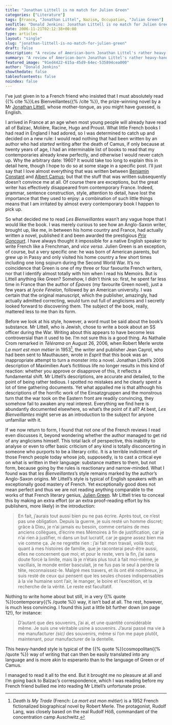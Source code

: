 ```yaml
---
title: "Jonathan Littell is no match for Julien Green"
categories: ["Literature"]
tags: [France, "Jonathan Littel", Nazism, Occupation, "Julian Green"]
seoTitle: "Donald Jenkins: Jonathan Littell is no match for Julien Green"
date: 2006-11-21T02:12:38+00:00
type: articles
layout: "single"
slug: "jonathan-littell-is-no-match-for-julien-green"
draft: false
description: "A review of American-born Jonathan Littel's rather heavy-handed novel, *Les Bienveillantes*. One inevitably comes to the conclusion that he is not is the same league as the other, more famous American writer who wrote in French, Julien Green."
summary: "A review of American-born Jonathan Littel's rather heavy-handed novel, *Les Bienveillantes*. One inevitably comes the conclusion that he is not is the same league as the other, more famousAmerican writer who wrote in French, Julien Green. And I found that I found that not one of the French reviews I read even discusses the quality of his French form, beyond wondering whether the author managed to get rid of any anglicisms himself. This total lack of perspective, this inability to analyse or even to offer basic criticism of any kind is totally disconcerting in someone who purports to be a literary critic."
featured_image: "91ed4422-615a-45d9-64ec-535894cea000"
author: "Donald Jenkins"
showthedate: false
tableofcontents: false
noindex: false
---
```


I’ve just given in to a French friend who insisted that I must absolutely read {{% cite %}}Les Bienveillantes{{% /cite %}}, the prize-winning novel by a Mr [Jonathan Littell](https://en.wikipedia.org/wiki/Jonathan_Littell), whose mother-tongue, as you might have guessed, is English.

I arrived in France at an age when most young people will already have read all of Balzac, Molière, Racine, Hugo and Proust. What little French books I had read in England I had adored, so I was determined to catch up and decided on a new rule: I would read nothing that had been written by an author who had _started_ writing after the death of Camus, if only because at twenty years of age, I had an interminable list of books to read that my contemporaries already knew perfectly, and otherwise I would never catch up. Why the arbitrary date: 1960? It would take too long to explain this in detail here, though I hope to do so at some stage in a specific post. I’ll just say that I love almost everything that was written between [Benjamin Constant](https://en.wikipedia.org/wiki/Benjamin_Constant) and [Albert Camus](https://en.wikipedia.org/wiki/Albert_Camus); but that the stuff that was written subsequently doesn’t convince me at all. Of course there are exceptions, but the great writer has effectively disappeared from contemporary France. Indeed, grammar, sentence construction, style, attention to detail, have lost the importance that they used to enjoy: a combination of such little things means that I am irritated by almost every contemporary book I happen to pick up.

So what decided me to read _Les Bienveillantes_ wasn’t any vague hope that I would like the book. I was merely curious to see how an Anglo-Saxon writer, brought up, like me, in between his home country and France, had actually written a novel, published it and been awarded the prestigious _[Prix Goncourt](https://en.wikipedia.org/wiki/Prix_Goncourt)_. I have always thought it impossible for a native English speaker to write French like a Frenchman, and _vice versa_. Julien Green is an exception, of course, but a very specific one: he was born of American parents, but grew up in Passy and only visited his home country a few short times including one long sojourn during the Second World War. It’s no coincidence that Green is one of my three or four favourite French writers, nor that I identify almost totally with him when I read his Memoirs. But is Littell anything like Green? Somehow, I didn’t think so: first, he spent far less time in France than the author of _Épaves_ (my favourite Green novel), just a few years at _lycée Fénelon_, followed by an American university. I was certain that the original manuscript, which the publisher, amazingly, had actually admitted correcting, would turn out full of anglicisms and I secretly looked forward to discovering them. The subject of the book, really, mattered less to me than its form.

Before we look at his style, however, a word must be said about the book’s substance. Mr Littell, who is Jewish, chose to write a book about an SS officer during the War. Writing about this appears to have become less controversial than it used to be. I’m not sure this is a good thing. As Nathalie Crom remarked in _Télérama_ on August 26, 2006, when Robert Merle wrote _La mort est mon métier_ in 1953[^1], the writer and publisher Jean Cayrol, who had been sent to Mauthausen, wrote in _Esprit_ that this book was an inappropriate attempt to turn a monster into a novel. Jonathan Littell’s 2006 description of Maximilien Aue’s fictitious life no longer results in this kind of reaction: whether you approve or disapprove of this, it reflects a fundamental shift. Mr Littell’s descriptions, are accurate and detailed, to the point of being rather tedious. I spotted no mistakes and he clearly spent a lot of time gathering documents. Yet what appalled me is that although his descriptions of the horrific work of the Einsatzgruppen and the monstrous turn that the war took on the Eastern front are readily convincing, they somehow fail to awaken any real interest. Everything we find here is abundantly documented elsewhere, so what’s the point of it all? At best, _Les Bienveillantes_ might serve as an introduction to the subject for anyone unfamiliar with it.

If we now return to form, I found that not one of the French reviews I read even discusses it, beyond wondering whether the author managed to get rid of any anglicisms himself. This total lack of perspective, this inability to analyse or even to offer basic criticism of any kind is totally disconcerting in someone who purports to be a literary critic. It is a terrible indictment of those French people today whose job, supposedly, is to cast a critical eye on what is written in their language: substance matters to them, but not form, because going by the rules is reactionary and narrow-minded. What I found was that _les Bienveillantes_’s style remains marked by the author’s Anglo-Saxon origins. Mr Littell’s style is typical of English speakers with an exceptionally good mastery of French. Yet exceptionally good does not mean perfect and thus we are not reading anything comparable to the works of that French literary genius, [Julien Green](https://en.wikipedia.org/wiki/Julien_Green). Mr Littell tries to conceal this by making an extra effort (or an extra proof-reading effort by his publishers, more likely) in the introduction:

> En fait, j’aurais tout aussi bien pu ne pas écrire. Après tout, ce n’est pas une obligation. Depuis la guerre, je suis resté un homme discret; grâce à Dieu, je n’ai jamais eu besoin, comme certains de mes anciens collègues, d’écrire mes Mémoires à fin de justification, car je n’ai rien à justifier, ni dans un but lucratif, car je gagne assez bien ma vie comme ça. Je ne regrette rien : j’ai fait mon travail, voilà tout; quant à mes histoires de famille, que je raconterai peut-être aussi, elles ne concernent que moi; et pour le reste, vers la fin, j’ai sans doute forcé la limite, mais là je n’étais plus tout à fait moi-même, je vacillais, le monde entier basculait, je ne fus pas le seul à perdre la tête, reconnaissez-le. Malgré mes travers, et ils ont été nombreux, je suis resté de ceux qui pensent que les seules choses indispensables à la vie humaine sont l’air, le manger, le boire et l’excrétion, et la recherche de la vérité. Le reste est facultatif.

Nothing to write home about but still, in a very {{% quote %}}contemporary{{% /quote %}} way, it isn’t bad at all. The rest, however, is much less convincing. I found this just a little bit further down (on page 12!), for instance:

> D’autant que des souvenirs, j’ai ai, et une quantité considérable même. Je suis une véritable usine à souvenirs. J’aurai passé ma vie à me manufacturer _(sic)_ des souvenirs, même si l’on me paye plutôt, maintenant, pour manufacturer de la dentelle.

This heavy-handed style is typical of the {{% quote %}}cosmopolitan{{% /quote %}} way of writing that can then be easily translated into any language and is more akin to esperanto than to the language of Green or of Camus.

I managed to read it all to the end. But it brought me no pleasure at all and I’m going back to Balzac’s correspondence, which I was reading before my French friend bullied me into reading Mr Littell’s unfortunate prose.

[^1]: _Death Is My Trade_ (French: _La mort est mon métier_) is a 1952 French fictionalized biographical novel by Robert Merle. The protagonist, Rudolf Lang, was closely based on the real Rudolf Höß, commandant of the concentration camp Auschwitz.
